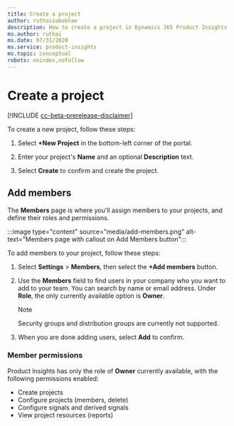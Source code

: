 ```yaml
---
title: Create a project
author: ruthaisabokhae
description: How to create a project in Dynamics 365 Product Insights
ms.author: ruthai
ms.date: 07/31/2020
ms.service: product-insights
ms.topic: conceptual
robots: noindex,nofollow
---
```


# Create a project

[!INCLUDE [cc-beta-prerelease-disclaimer]( ../includes/cc-beta-prerelease-disclaimer.md)]

To create a new project, follow these steps:

1. Select **+New Project** in the bottom-left corner of the portal.

2. Enter your project's **Name** and an optional **Description** text.

3. Select **Create** to confirm and create the project.

## Add members

The **Members** page is where you'll assign members to your projects, and define their roles and permissions.

:::image type="content" source="media/add-members.png" alt-text="Members page with callout on Add Members button":::

To add members to your project, follow these steps:

1. Select **Settings** > **Members**, then select the **+Add members** button.

2. Use the **Members** field to find users in your company who you want to add to your team. You can search by name or email address. Under **Role**, the only currently available option is **Owner**.

   > [!NOTE]
   > Security groups and distribution groups are currently not supported.

3. When you are done adding users, select **Add** to confirm.

### Member permissions

Product Insights has only the role of **Owner** currently available, with the following permissions enabled:

- Create projects
- Configure projects (members, delete)
- Configure signals and derived signals
- View project resources (reports)
